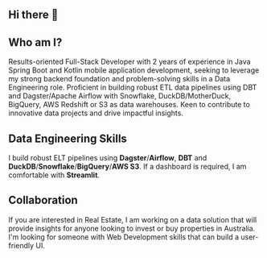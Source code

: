 ## Hi there 👋

## Who am I?
Results-oriented Full-Stack Developer with 2 years of experience in Java Spring Boot and Kotlin mobile application development, seeking to leverage my strong backend foundation and problem-solving skills in a Data Engineering role. Proficient in building robust ETL data pipelines using DBT and Dagster/Apache Airflow with Snowflake, DuckDB/MotherDuck, BigQuery, AWS Redshift or S3 as data warehouses. Keen to contribute to innovative data projects and drive impactful insights.

## Data Engineering Skills
I build robust ELT pipelines using **Dagster**/**Airflow**, **DBT** and **DuckDB**/**Snowflake**/**BigQuery**/**AWS S3**.  If a dashboard is required, I am comfortable with **Streamlit**.

## Collaboration
If you are interested in Real Estate, I am working on a data solution that will provide insights for anyone looking to invest or buy properties in Australia.  I'm looking for someone with Web Development skills that can build a user-friendly UI.

<!--
**jackptoke/jackptoke** is a ✨ _special_ ✨ repository because its `README.md` (this file) appears on your GitHub profile.

Here are some ideas to get you started:

- 🔭 I’m currently working on ...
- 🌱 I’m currently learning ...
- 👯 I’m looking to collaborate on ...
- 🤔 I’m looking for help with ...
- 💬 Ask me about ...
- 📫 How to reach me: ...
- 😄 Pronouns: ...
- ⚡ Fun fact: ...
-->
